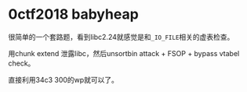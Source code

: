 # 0ctf2018 babyheap

很简单的一个套路题，看到libc2.24就感觉是和`_IO_FILE`相关的虚表检查。

用chunk extend 泄露libc，然后unsortbin attack + FSOP + bypass vtabel check。

直接利用34c3 300的wp就可以了。
